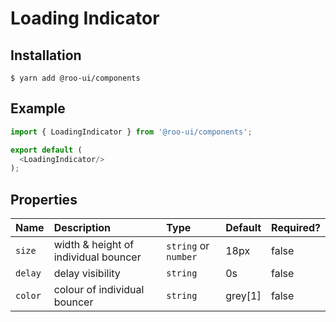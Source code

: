 # Loading Indicator

<!-- STORY -->

## Installation

```shell
$ yarn add @roo-ui/components
```

## Example

```js
import { LoadingIndicator } from '@roo-ui/components';

export default (
  <LoadingIndicator/>
);
```

## Properties

| Name    | Description                          | Type                 | Default | Required? |
|:--------|:-------------------------------------|:---------------------|:--------|:----------|
| `size`  | width & height of individual bouncer | `string` or `number` | 18px    | false     |
| `delay` | delay visibility                     | `string`             | 0s      | false     |
| `color` | colour of individual bouncer         | `string`             | grey[1] | false     |
